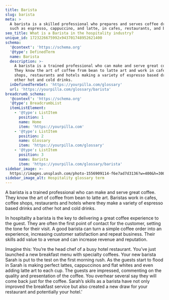 ```yaml
---
title: Barista
slug: barista
meta: >
  A barista is a skilled professional who prepares and serves coffee drinks,
  such as espresso, cappuccino, and latte, in cafes, restaurants, and bars.
seo_title: What is a Barista in the hospitality industry?
unique_id: 1723226675992x943701748952621400
schema:
  '@context': 'https://schema.org'
  '@type': DefinedTerm
  name: Barista
  description: >-
    A barista is a trained professional who can make and serve great coffee.
    They know the art of coffee from bean to latte art and work in cafes, coffee
    shops, restaurants and hotels making a variety of espresso based drinks and
    other hot and cold drinks.
  inDefinedTermSet: 'https://yourpilla.com/glossary'
  url: 'https://yourpilla.com/glossary/barista'
breadcrumb_schema:
  '@context': 'https://schema.org'
  '@type': BreadcrumbList
  itemListElement:
    - '@type': ListItem
      position: 1
      name: Home
      item: 'https://yourpilla.com'
    - '@type': ListItem
      position: 2
      name: Glossary
      item: 'https://yourpilla.com/glossary'
    - '@type': ListItem
      position: 3
      name: Barista
      item: 'https://yourpilla.com/glossary/barista'
sidebar_image: >-
  https://images.unsplash.com/photo-1556909114-f6e7ad7d3136?w=400&h=300&fit=crop&auto=format
sidebar_image_alt: Hospitality glossary term
---
```

A barista is a trained professional who can make and serve great coffee. They know the art of coffee from bean to latte art. Baristas work in cafes, coffee shops, restaurants and hotels where they make a variety of espresso based drinks and other hot and cold drinks.

In hospitality a barista is the key to delivering a great coffee experience to the guest. They are often the first point of contact for the customer, setting the tone for their visit. A good barista can turn a simple coffee order into an experience, increasing customer satisfaction and repeat business. Their skills add value to a venue and can increase revenue and reputation.

Imagine this: You’re the head chef of a busy hotel restaurant. You’ve just launched a new breakfast menu with specialty coffees. Your new barista Sarah is put to the test on the first morning rush. As the guests start to flood in Sarah is making perfect lattes, cappuccinos and flat whites and even adding latte art to each cup. The guests are impressed, commenting on the quality and presentation of the coffee. You overhear several say they will come back just for the coffee. Sarah’s skills as a barista have not only improved the breakfast service but also created a new draw for your restaurant and potentially your hotel.'
